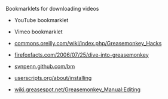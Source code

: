 Bookmarklets for downloading videos  

* YouTube bookmarklet
* Vimeo bookmarklet

* [commons.oreilly.com/wiki/index.php/Greasemonkey_Hacks][c]
* [firefoxfacts.com/2006/07/25/dive-into-greasemonkey][f]
* [svnpenn.github.com/bm](http://svnpenn.github.com/bm)
* [userscripts.org/about/installing](http://userscripts.org/about/installing)
* [wiki.greasespot.net/Greasemonkey_Manual:Editing][w]

[c]:http://commons.oreilly.com/wiki/index.php/Greasemonkey_Hacks
[f]:http://firefoxfacts.com/2006/07/25/dive-into-greasemonkey
[w]:http://wiki.greasespot.net/Greasemonkey_Manual:Editing